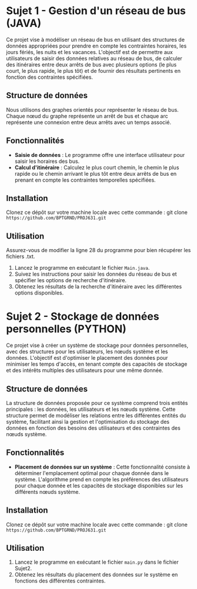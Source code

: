 # Sujet 1 - Gestion d'un réseau de bus (JAVA)

Ce projet vise à modéliser un réseau de bus en utilisant des structures de données appropriées pour prendre en compte les contraintes horaires, les jours fériés, les nuits et les vacances. L'objectif est de permettre aux utilisateurs de saisir des données relatives au réseau de bus, de calculer des itinéraires entre deux arrêts de bus avec plusieurs options (le plus court, le plus rapide, le plus tôt) et de fournir des résultats pertinents en fonction des contraintes spécifiées.

## Structure de données

Nous utilisons des graphes orientés pour représenter le réseau de bus. Chaque nœud du graphe représente un arrêt de bus et chaque arc représente une connexion entre deux arrêts avec un temps associé.

## Fonctionnalités

- **Saisie de données** : Le programme offre une interface utilisateur pour saisir les horaires des bus.
- **Calcul d'itinéraire** : Calculez le plus court chemin, le chemin le plus rapide ou le chemin arrivant le plus tôt entre deux arrêts de bus en prenant en compte les contraintes temporelles spécifiées.

## Installation
Clonez ce dépôt sur votre machine locale avec cette commande :
git clone `https://github.com/BPTGRND/PROJ631.git`

## Utilisation

Assurez-vous de modifier la ligne 28 du programme pour bien récupérer les fichiers .txt.

1. Lancez le programme en exécutant le fichier `Main.java`.
2. Suivez les instructions pour saisir les données du réseau de bus et spécifier les options de recherche d'itinéraire.
3. Obtenez les résultats de la recherche d'itinéraire avec les différentes options disponibles.

# Sujet 2 - Stockage de données personnelles (PYTHON)

Ce projet vise à créer un système de stockage pour données personnelles, avec des structures pour les utilisateurs, les nœuds système et les données. L'objectif est d'optimiser le placement des données pour minimiser les temps d'accès, en tenant compte des capacités de stockage et des intérêts multiples des utilisateurs pour une même donnée.

## Structure de données

La structure de données proposée pour ce système comprend trois entités principales : les données, les utilisateurs et les nœuds système. Cette structure permet de modéliser les relations entre les différentes entités du système, facilitant ainsi la gestion et l'optimisation du stockage des données en fonction des besoins des utilisateurs et des contraintes des nœuds système.

## Fonctionnalités

- **Placement de données sur un système** : Cette fonctionnalité consiste à déterminer l'emplacement optimal pour chaque donnée dans le système. L'algorithme prend en compte les préférences des utilisateurs pour chaque donnée et les capacités de stockage disponibles sur les différents nœuds système.

## Installation
Clonez ce dépôt sur votre machine locale avec cette commande :
git clone `https://github.com/BPTGRND/PROJ631.git`

## Utilisation

1. Lancez le programme en exécutant le fichier `main.py` dans le fichier Sujet2.
2. Obtenez les résultats du placement des données sur le système en fonctions des différentes contraintes.
